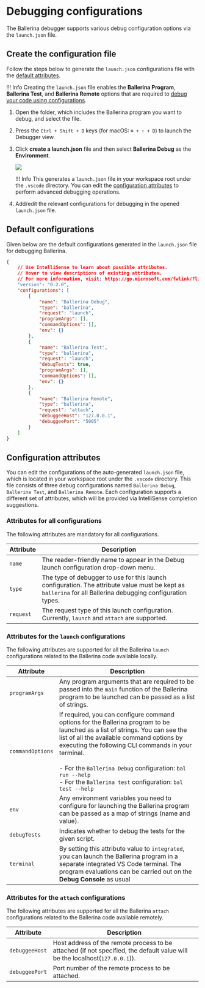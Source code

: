 # Debugging configurations

The Ballerina debugger supports various debug configuration options via the `launch.json` file.

## Create the configuration file

Follow the steps below to generate the `launch.json` configurations file with the [default attributes](#default-configurations).

!!! Info
      Creating the `launch.json` file enables the **Ballerina Program**, **Ballerina Test**, and **Ballerina Remote** options that are required to [debug your code using configurations](/debug-the-code/debugging-overview/#debug-using-configurations).

1. Open the folder, which includes the Ballerina program you want to debug, and select the file.

2. Press the `Ctrl + Shift + D` keys (for macOS: `⌘ + ↑ + D`) to launch the Debugger view.

3. Click **create a launch.json** file and then select **Ballerina Debug** as the **Environment**. 

    <img src="https://wso2.com/ballerina/vscode/docs/img/debug/start-debug-session.gif" class="cInlineImage-full"/>

    !!! Info
      This generates a `launch.json` file in your workspace root under the `.vscode` directory. You can edit the [configuration attributes](#configuration-attributes) to perform advanced debugging operations.

4. Add/edit the relevant configurations for debugging in the opened `launch.json` file.   

## Default configurations

Given below are the default configurations generated in the `launch.json` file for debugging Ballerina.

```json
{
    // Use IntelliSense to learn about possible attributes.
    // Hover to view descriptions of existing attributes.
    // For more information, visit: https://go.microsoft.com/fwlink/?linkid=830387
    "version": "0.2.0",
    "configurations": [
        {
            "name": "Ballerina Debug",
            "type": "ballerina",
            "request": "launch",
            "programArgs": [],
            "commandOptions": [],
            "env": {}
        },
        {
            "name": "Ballerina Test",
            "type": "ballerina",
            "request": "launch",
            "debugTests": true,
            "programArgs": [],
            "commandOptions": [],
            "env": {}
        },
        {
            "name": "Ballerina Remote",
            "type": "ballerina",
            "request": "attach",
            "debuggeeHost": "127.0.0.1",
            "debuggeePort": "5005"
        }
    ]
}
```

## Configuration attributes

You can edit the configurations of the auto-generated `launch.json` file, which is located in your workspace root under the `.vscode` directory. This file consists of three debug configurations named `Ballerina Debug`, `Ballerina Test`, and `Ballerina Remote`. Each configuration supports a different set of attributes, which will be provided via IntelliSense completion suggestions.

### Attributes for all configurations

The following attributes are mandatory for all configurations.

| Attribute                     	| Description                                                          	|
|---------------------------------	|----------------------------------------------------------------------	|
| `name`                 	| The reader-friendly name to appear in the Debug launch configuration drop-down menu.                                  	|
| `type`  	| The type of debugger to use for this launch configuration. The attribute value must be kept as `ballerina` for all Ballerina debugging configuration types.                   	|
| `request` 	| The request type of this launch configuration. Currently, `launch` and `attach` are supported.                                               	|

### Attributes for the `launch` configurations

The following attributes are supported for all the Ballerina `launch` configurations related to the Ballerina code available locally.

| Attribute        	| Description                                                                                                                                                                                                                                                                                                                                                           	|
|------------------	|-----------------------------------------------------------------------------------------------------------------------------------------------------------------------------------------------------------------------------------------------------------------------------------------------------------------------------------------------------------------------	|
| `programArgs`    	| Any program arguments that are required to be passed into the `main` function of the Ballerina program to be launched can be passed as a list of strings.                                                                                                                                                                                                              	|
| `commandOptions` 	| If required, you can configure command options for the Ballerina program to be launched as a list of strings. You can see the list of all the available command options by executing the following CLI commands in your terminal. <br/><br/> - For the `Ballerina Debug` configuration: `bal run --help` <br/> - For the `Ballerina test` configuration: `bal test --help` 	|
| `env`            	| Any environment variables you need to configure for launching the Ballerina program can be passed as a map of strings (name and value).                                                                                                                                                                                                                                	|
| `debugTests`     	| Indicates whether to debug the tests for the given script.                                                                                                                                                                                                                                                                                                             	|
| `terminal`     	| By setting this attribute value to `integrated`, you can launch the Ballerina program in a separate integrated VS Code terminal. The program evaluations can be carried out on the **Debug Console** as usual                                                                                                                                                                                                                                                                                                             	|

### Attributes for the `attach` configurations

The following attributes are supported for all the Ballerina `attach` configurations related to the Ballerina code available remotely.

| Attribute                      	| Description                                                          	|
|---------------------------------	|----------------------------------------------------------------------	|
| `debuggeeHost`                 	| Host address of the remote process to be attached (if not specified, the default value will be the localhost(`127.0.0.1`)).  |
| `debuggeePort`                 	| Port number of the remote process to be attached. 
